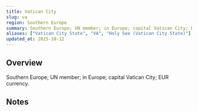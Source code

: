 ```yaml
---
title: Vatican City
slug: va
region: Southern Europe
summary: Southern Europe; UN member; in Europe; capital Vatican City; EUR currency.
aliases: ["Vatican City State", "VA", "Holy See (Vatican City State)"]
updated_at: 2025-10-12
---
```


## Overview

Southern Europe; UN member; in Europe; capital Vatican City; EUR currency.

## Notes

<!-- Add your first note below -->

